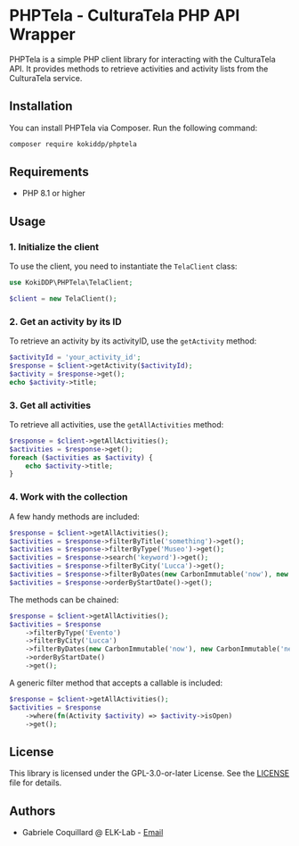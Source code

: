 # PHPTela - CulturaTela PHP API Wrapper

PHPTela is a simple PHP client library for interacting with the CulturaTela API. It provides methods to retrieve activities and activity lists from the CulturaTela service.

## Installation

You can install PHPTela via Composer. Run the following command:

```bash
composer require kokiddp/phptela
```

## Requirements

- PHP 8.1 or higher

## Usage

### 1. Initialize the client

To use the client, you need to instantiate the `TelaClient` class:

```php
use KokiDDP\PHPTela\TelaClient;

$client = new TelaClient();
```

### 2. Get an activity by its ID

To retrieve an activity by its activityID, use the `getActivity` method:

```php
$activityId = 'your_activity_id';
$response = $client->getActivity($activityId);
$activity = $response->get();
echo $activity->title;
```

### 3. Get all activities

To retrieve all activities, use the `getAllActivities` method:

```php
$response = $client->getAllActivities();
$activities = $response->get();
foreach ($activities as $activity) {
    echo $activity->title;
}
```

### 4. Work with the collection

A few handy methods are included:

```php
$response = $client->getAllActivities();
$activities = $response->filterByTitle('something')->get();
$activities = $response->filterByType('Museo')->get();
$activities = $response->search('keyword')->get();
$activities = $response->filterByCity('Lucca')->get();
$activities = $response->filterByDates(new CarbonImmutable('now'), new CarbonImmutable('next month'))->get();
$activities = $response->orderByStartDate()->get();
```

The methods can be chained:

```php
$response = $client->getAllActivities();
$activities = $response
    ->filterByType('Evento')
    ->filterByCity('Lucca')
    ->filterByDates(new CarbonImmutable('now'), new CarbonImmutable('next month'))
    ->orderByStartDate()
    ->get();
```

A generic filter method that accepts a callable is included:

```php
$response = $client->getAllActivities();
$activities = $response
    ->where(fn(Activity $activity) => $activity->isOpen)
    ->get();
```

## License

This library is licensed under the GPL-3.0-or-later License. See the [LICENSE](LICENSE.MD) file for details.

## Authors

- Gabriele Coquillard @ ELK-Lab - [Email](mailto:gabriele@elk-lab.com)
